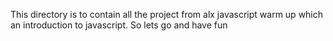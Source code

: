 This directory is to contain all the project from alx javascript warm up which an introduction to javascript. So lets go and have fun
